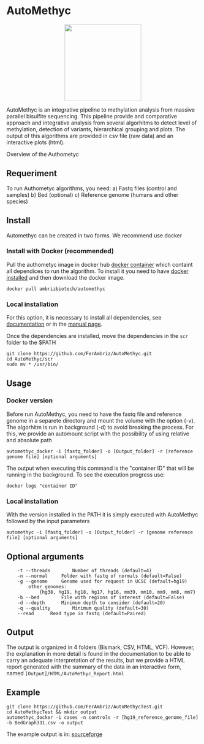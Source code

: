 # AutoMethyc
<p align="center">
  <img src="https://github.com/FerAmbriz/AutoMethyc/blob/master/img/AutoMethyc.png" width="200px" height="auto">
</p>

AutoMethyc is an integrative pipeline to methylation analysis from massive parallel bisulfite sequencing. This pipeline provide and comparative approach and integrative analysis from several algorhitms to detect level of methylation, detection of variants, hierarchical grouping and plots. The output of this algorithms are provided in csv file (raw data) and an interactive plots (html).

Overview of the Authometyc


## Requeriment

To run Authometyc algorithms, you need:
a) Fastq files (control and samples)
b) Bed (optional)
c) Reference genome (humans and other species)

## Install

Automethyc can be created in two forms. We recommend use docker 

### Install with Docker (recommended)

Pull the authometyc image in docker hub [docker container](https://hub.docker.com/r/ambrizbiotech/automethyc) which containt all dependices to run the algorithm. To install it you need to have [docker installed](https://docs.docker.com/engine/install/) and then download the docker image.

```
docker pull ambrizbiotech/automethyc
```
### Local installation

For this option, it is necessary to install all dependencies, see [documentation](https://github.com/FerAmbriz/AutoMethyc/blob/master/Documentation.pdf) or in the [manual page](https://automethyc.readthedocs.io/en/latest/).

Once the dependencies are installed, move the dependencies in the `scr` folder to the $PATH
```
git clone https://github.com/FerAmbriz/AutoMethyc.git
cd AutoMethyc/scr
sudo mv * /usr/bin/
```

## Usage
### Docker version

Before run AutoMethyc, you need to have the fastq file and reference genome in a separete directory and mount the volume with the option (-v). The algorhitm is run in background (-d) to avoid breaking the process. For this, we provide an automount script with the possibility of using relative and absolute path
```
automethyc_docker -i [fastq_folder] -o [Output_folder] -r [reference genome file] [optional arguments]
```
The output when executing this command is the "container ID" that will be running in the background. To see the execution progress use:
```
docker logs "container ID"
```
### Local installation
With the version installed in the PATH it is simply executed with AutoMethyc followed by the input parameters
```
automethyc -i [fastq_folder] -o [Output_folder] -r [genome reference file] [optional arguments]
```
## Optional arguments
```
  	-t --threads		Number of threads (default=4)
	-n --normal		Folder with fastq of normals (default=False)
	-g --genome		Genome used for request in UCSC (default=hg19)
		other genomes:
			{hg38, hg19, hg18, hg17, hg16, mm39, mm10, mm9, mm8, mm7}
	-b --bed		File with regions of interest (default=False)
	-d --depth		Minimum depth to consider (default=20)
	-q --quality		Minimum quality (default=30)
	--read		Read type in fastq (default=Paired)
```
## Output
The output is organized in 4 folders (Bismark, CSV, HTML, VCF). However, the explanation in more detail is found in the documentation to be able to carry an adequate interpretation of the results, but we provide a HTML report generated with the summary of the data in an interactive form, named `[Output]/HTML/AutoMethyc_Report.html`
## Example
```
git clone https://github.com/FerAmbriz/AutoMethycTest.git
cd AutoMethycTest && mkdir output
automethyc_docker -i cases -n controls -r [hg19_reference_genome_file] -b BedGraph331.csv -o output
```
The example output is in: [sourceforge](https://sourceforge.net/projects/automethyc-test/files/AutoMethycOutputExample/)
